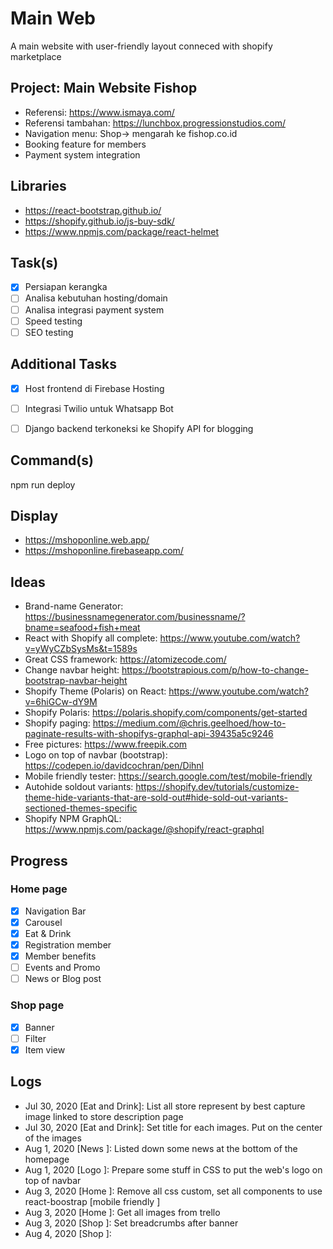 # Main Web
A main website with user-friendly layout conneced with shopify marketplace

## Project: Main Website Fishop
- Referensi: https://www.ismaya.com/
- Referensi tambahan: https://lunchbox.progressionstudios.com/
- Navigation menu: Shop-> mengarah ke fishop.co.id
- Booking feature for members
- Payment system integration

## Libraries
- https://react-bootstrap.github.io/
- https://shopify.github.io/js-buy-sdk/
- https://www.npmjs.com/package/react-helmet

## Task(s)
- [x] Persiapan kerangka
- [ ] Analisa kebutuhan hosting/domain
- [ ] Analisa integrasi payment system
- [ ] Speed testing
- [ ] SEO testing

## Additional Tasks
- [x] Host frontend di Firebase Hosting
- [ ] Integrasi Twilio untuk Whatsapp Bot
- [ ] Django backend terkoneksi ke Shopify API for blogging


## Command(s)
npm run deploy

## Display
- https://mshoponline.web.app/
- https://mshoponline.firebaseapp.com/

## Ideas
- Brand-name Generator: https://businessnamegenerator.com/businessname/?bname=seafood+fish+meat
- React with Shopify all complete: https://www.youtube.com/watch?v=yWyCZbSysMs&t=1589s
- Great CSS framework: https://atomizecode.com/
- Change navbar height: https://bootstrapious.com/p/how-to-change-bootstrap-navbar-height
- Shopify Theme (Polaris) on React: https://www.youtube.com/watch?v=6hiGCw-dY9M
- Shopify Polaris: https://polaris.shopify.com/components/get-started
- Shopify paging: https://medium.com/@chris.geelhoed/how-to-paginate-results-with-shopifys-graphql-api-39435a5c9246
- Free pictures: https://www.freepik.com
- Logo on top of navbar (bootstrap): https://codepen.io/davidcochran/pen/Dihnl
- Mobile friendly tester: https://search.google.com/test/mobile-friendly
- Autohide soldout variants: https://shopify.dev/tutorials/customize-theme-hide-variants-that-are-sold-out#hide-sold-out-variants-sectioned-themes-specific
- Shopify NPM GraphQL: https://www.npmjs.com/package/@shopify/react-graphql


## Progress
### Home page
- [x] Navigation Bar
- [x] Carousel
- [x] Eat & Drink
- [x] Registration member
- [x] Member benefits
- [ ] Events and Promo
- [ ] News or Blog post

### Shop page
- [x] Banner
- [ ] Filter
- [x] Item view

## Logs
- Jul 30, 2020 [Eat and Drink]: List all store represent by best capture image linked to store description page
- Jul 30, 2020 [Eat and Drink]: Set title for each images. Put on the center of the images
- Aug 1, 2020 [News ]: Listed down some news at the bottom of the homepage
- Aug 1, 2020 [Logo ]: Prepare some stuff in CSS to put the web's logo on top of navbar
- Aug 3, 2020 [Home ]: Remove all css custom, set all components to use react-boostrap [mobile friendly ]
- Aug 3, 2020 [Home ]: Get all images from trello
- Aug 3, 2020 [Shop ]: Set breadcrumbs after banner
- Aug 4, 2020 [Shop ]: